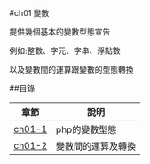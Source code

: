#ch01 變數


提供幾個基本的變數型態宣告

例如:整數、字元、字串、浮點數

以及變數間的運算跟變數的型態轉換


##目錄

|章節                                        |說明                                         |
|--------------------------------------------|---------------------------------------------|
|[ch01-1](ch01-1/)                           |php的變數型態                                |
|[ch01-2](ch01-2/)                           |變數間的運算及轉換                           |
